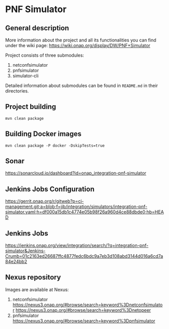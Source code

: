 # PNF Simulator

## General description

More information about the project and all its functionalities you can find under the wiki page:
https://wiki.onap.org/display/DW/PNF+Simulator

Project consists of three submodules:
1. netconfsimulator
2. pnfsimulator
3. simulator-cli

Detailed information about submodules can be found in ```README.md``` in their directories.

## Project building
```
mvn clean package
```
## Building Docker images
```
mvn clean package -P docker -DskipTests=true
```

## Sonar

https://sonarcloud.io/dashboard?id=onap_integration-pnf-simulator

## Jenkins Jobs Configuration

https://gerrit.onap.org/r/gitweb?p=ci-management.git;a=blob;f=jjb/integration/simulators/integration-pnf-simulator.yaml;h=df000a15db1c4774e05b98f26a960d4ce88dbde0;hb=HEAD

## Jenkins Jobs

https://jenkins.onap.org/view/integration/search/?q=integration-pnf-simulator&Jenkins-Crumb=01c2163ed26687ffc4877fedc6bdc9a7eb3d108abd3144d016a6cd7a84e24bb2

## Nexus repository
Images are available at Nexus:
1. netconfsimulator
    https://nexus3.onap.org/#browse/search=keyword%3Dnetconfsimulator
    https://nexus3.onap.org/#browse/search=keyword%3Dnetopeer
2. pnfsimulator
    https://nexus3.onap.org/#browse/search=keyword%3Dpnfsimulator
